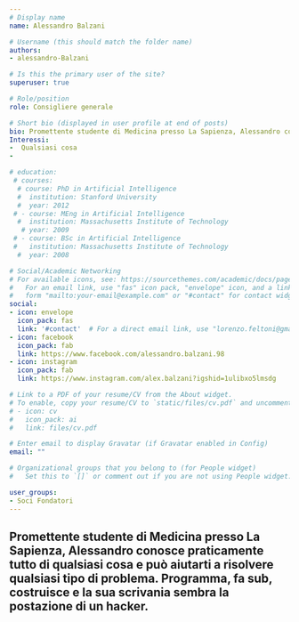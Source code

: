 ```yaml
---
# Display name
name: Alessandro Balzani

# Username (this should match the folder name)
authors:
- alessandro-Balzani

# Is this the primary user of the site?
superuser: true

# Role/position
role: Consigliere generale

# Short bio (displayed in user profile at end of posts)
bio: Promettente studente di Medicina presso La Sapienza, Alessandro conosce praticamente tutto di qualsiasi cosa e puo aiutarti a risolvere qualsiasi tipo di problema. Programma, fa sub, costruisce e la sua scrivania sembra la postazione di un hacker.
Interessi:
-  Qualsiasi cosa
-

# education:
 # courses:
  # course: PhD in Artificial Intelligence
  #  institution: Stanford University
  #  year: 2012
 # - course: MEng in Artificial Intelligence
  #  institution: Massachusetts Institute of Technology
   # year: 2009
 # - course: BSc in Artificial Intelligence
 #   institution: Massachusetts Institute of Technology
  #  year: 2008

# Social/Academic Networking
# For available icons, see: https://sourcethemes.com/academic/docs/page-builder/#icons
#   For an email link, use "fas" icon pack, "envelope" icon, and a link in the
#   form "mailto:your-email@example.com" or "#contact" for contact widget.
social:
- icon: envelope
  icon_pack: fas
  link: '#contact'  # For a direct email link, use "lorenzo.feltoni@gmail.com".
- icon: facebook
  icon_pack: fab
  link: https://www.facebook.com/alessandro.balzani.98
- icon: instagram
  icon_pack: fab
  link: https://www.instagram.com/alex.balzani?igshid=1ulibxo5lmsdg

# Link to a PDF of your resume/CV from the About widget.
# To enable, copy your resume/CV to `static/files/cv.pdf` and uncomment the lines below.
# - icon: cv
#   icon_pack: ai
#   link: files/cv.pdf

# Enter email to display Gravatar (if Gravatar enabled in Config)
email: ""

# Organizational groups that you belong to (for People widget)
#   Set this to `[]` or comment out if you are not using People widget.

user_groups:
- Soci Fondatori
---
```


Promettente studente di Medicina presso La Sapienza, Alessandro conosce praticamente tutto di qualsiasi cosa e può aiutarti a risolvere qualsiasi tipo di problema. Programma, fa sub, costruisce e la sua scrivania sembra la postazione di un hacker.
---
